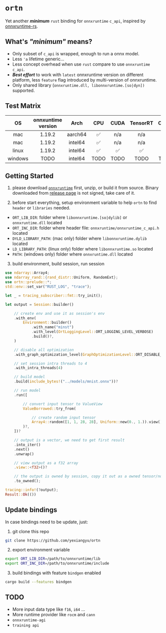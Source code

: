 # `ortn`

Yet another ***minimum*** `rust` binding for `onnxruntime` `c_api`, inspired by [onnxruntime-rs](https://github.com/nbigaouette/onnxruntime-rs).

## What's ***"minimum"*** means? 

- Only subset of `c_api` is wrapped, enough to run a onnx model.
- Less `'a` lifetime generic...
- Less concept overhead when use `rust` compare to use `onnxruntime` `c_api`.
- ***Best effort*** to work with `latest` onnxruntime version on different platform, less `feature` flag introduced by multi-version of onnxruntime.
- Only shared library (`onnxruntime.dll, libonnxruntime.[so|dyn])` supported.

## Test Matrix

|   OS   | onnxuntime<br />version |  Arch  | CPU | CUDA | TensorRT | CANN |
| :-----: | :---------------------: | :-----: | :--: | :--: | :------: | :--: |
|   mac   |         1.19.2         | aarch64 |  ✅  | n/a |   n/a   | n/a |
|   mac   |         1.19.2         | intel64 |  ✅  | n/a |   n/a   | n/a |
|  linux  |         1.19.2         | intel64 |  ✅  |  ✅  |    ✅    | n/a |
| windows |          TODO          | intel64 | TODO | TODO |   TODO   | TODO |

## Getting Started

1. please download [`onnxruntime`](https://github.com/microsoft/onnxruntime) first, unzip, or build it from source. Binary downloaded from [release page](https://github.com/microsoft/onnxruntime/releases) is not signed, take care of it.

2. before start everything, setup environment variable to help `ortn` to find `header` or `libraries` needed.

- `ORT_LIB_DIR`: folder where `libonnxruntime.[so|dylib]` or `onnxruntime.dll` located
- `ORT_INC_DIR`: folder where header file: `onnxruntime/onnxruntime_c_api.h` located
- `DYLD_LIBRARY_PATH`: (mac only) folder where `libonnxruntime.dylib` located
- `LD_LIBRARY_PATH`: (linux only) folder where `libonnxruntime.so` located
- `PATH`: (windows only) folder where `onnxruntime.dll` located

3. build environment, build session, run session

```rust
use ndarray::Array4;
use ndarray_rand::{rand_distr::Uniform, RandomExt};
use ortn::prelude::*;
std::env::set_var("RUST_LOG", "trace");

let _ = tracing_subscriber::fmt::try_init();

let output = Session::builder()

    // create env and use it as session's env
    .with_env(
        Environment::builder()
            .with_name("minst")
            .with_level(OrtLoggingLevel::ORT_LOGGING_LEVEL_VERBOSE)
            .build()?,
    )

    // disable all optimization
    .with_graph_optimization_level(GraphOptimizationLevel::ORT_DISABLE_ALL)

    // set session intra threads to 4
    .with_intra_threads(4)

    // build model
    .build(include_bytes!("../models/mnist.onnx"))?

    // run model
    .run([

        // convert input tensor to ValueView
        ValueBorrowed::try_from(

            // create random input tensor
            Array4::random([1, 1, 28, 28], Uniform::new(0., 1.)).view(),
        )?,
    ])?

    // output is a vector, we need to get first result
    .into_iter()
    .next()
    .unwrap()

    // view output as a f32 array
    .view::<f32>()?

    // the output is owned by session, copy it out as a owned tensor/ndarray
    .to_owned();

tracing::info!(?output);
Result::Ok(())
```

## Update bindings
In case bindings need to be update, just:

1. git clone this repo
```bash
git clone https://github.com/yexiangyu/ortn
```
2. export environment variable
```bash
export ORT_LIB_DIR=/path/to/onnxruntime/lib
export ORT_INC_DIR=/path/to/onnxruntime/include
```
3. build bindings with feature `bindgen` enabled
```bash
cargo build --features bindgen
```

## TODO

- More input data type like `f16`, `i64` ...
- More runtime provider like `rocm` and `cann`
- `onnxruntime-agi`
- `training api`